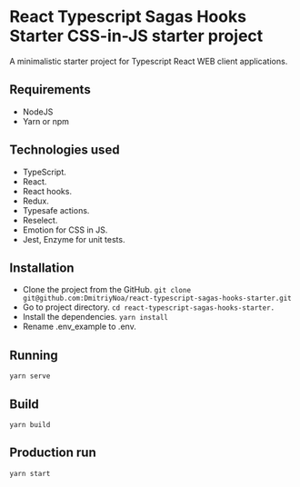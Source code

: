 # React Typescript Sagas Hooks Starter CSS-in-JS starter project
A minimalistic starter project for Typescript React WEB client applications.

## Requirements
- NodeJS
- Yarn or npm

## Technologies used
- TypeScript.
- React.
- React hooks.
- Redux.
- Typesafe actions.
- Reselect.
- Emotion for CSS in JS.
- Jest, Enzyme for unit tests.

## Installation
- Clone the project from the GitHub.
  ```git clone git@github.com:DmitriyNoa/react-typescript-sagas-hooks-starter.git```   
- Go to project directory.
  ```cd react-typescript-sagas-hooks-starter.```
- Install the dependencies.
  ```yarn install```
- Rename .env_example to .env.

## Running
```yarn serve```

## Build
```yarn build```

## Production run
```yarn start```

